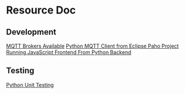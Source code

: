 # Resource Doc

## Development 
[MQTT Brokers Available](https://mqtt.org/software/)
[Python MQTT Client from Eclipse Paho Project](https://github.com/eclipse/paho.mqtt.python)
[Running JavaScript Frontend From Python Backend](https://www.tutorialspoint.com/how-to-run-javascript-from-python)
## Testing
[Python Unit Testing](https://docs.python.org/3/library/unittest.html)